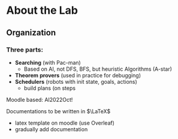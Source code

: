 # About the Lab

## Organization

### Three parts:
 - **Searching** (with Pac-man)
	 - Based on AI, not DFS, BFS, but heuristic Algorithms (A-star)
- **Theorem** **provers** (used in practice for debugging)
- **Schedulers** (robots with init state, goals, actions)
	- build plans (on steps

Moodle based: AI2022Oct!

Documentations to be written in $\LaTeX$
- latex template on moodle (use Overleaf)
- gradually add documentation
